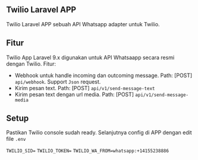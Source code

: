 ## Twilio Laravel APP

Twilio Laravel APP sebuah API Whatsapp adapter untuk Twilio.

## Fitur

Twilio App Laravel 9.x digunakan untuk API Whatsaapp secara resmi dengan Twilio.
Fitur:

-   Webhook untuk handle incoming dan outcoming message. Path: [POST] `api/webhook`. Support `Json` request.
-   Kirim pesan text. Path: [POST] `api/v1/send-message-text`
-   Kirim pesan text dengan url media. Path: [POST] `api/v1/send-message-media`

## Setup

Pastikan Twilio console sudah ready. Selanjutnya config di APP dengan edit file `.env`

`TWILIO_SID=`
`TWILIO_TOKEN=`
`TWILIO_WA_FROM=whatsapp:+14155238886`

